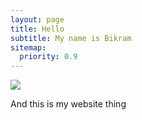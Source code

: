 ```yaml
---
layout: page
title: Hello
subtitle: My name is Bikram
sitemap:
  priority: 0.9
---
```


<img src="{{ '/assets/img/pudhina.jpeg' | prepend: site.baseurl }}" id="about-img">

<div id="describe-text">
	<p>And this is my website thing</p>
	
</div>
